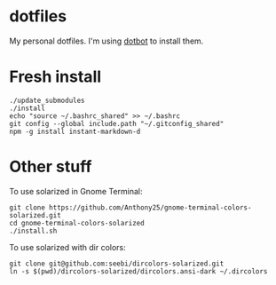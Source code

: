 # dotfiles

My personal dotfiles. I'm using [dotbot](https://github.com/anishathalye/dotbot) to install them.

# Fresh install

```
./update_submodules
./install
echo "source ~/.bashrc_shared" >> ~/.bashrc
git config --global include.path "~/.gitconfig_shared"
npm -g install instant-markdown-d
```

# Other stuff

To use solarized in Gnome Terminal:

```
git clone https://github.com/Anthony25/gnome-terminal-colors-solarized.git
cd gnome-terminal-colors-solarized
./install.sh
```

To use solarized with dir colors:

```
git clone git@github.com:seebi/dircolors-solarized.git
ln -s $(pwd)/dircolors-solarized/dircolors.ansi-dark ~/.dircolors
```
